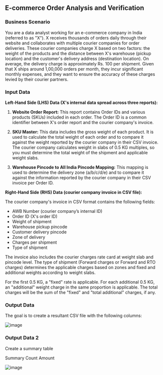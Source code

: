 ## E-commerce Order Analysis and Verification

### Business Scenario

You are a data analyst working for an e-commerce company in India (referred to as "X"). X receives thousands of orders daily through their website and collaborates with multiple courier companies for order deliveries. These courier companies charge X based on two factors: the weight of the products and the distance between X's warehouse (pickup location) and the customer's delivery address (destination location). On average, the delivery charge is approximately Rs. 100 per shipment. Given that X ships around 1,00,000 orders per month, they incur significant monthly expenses, and they want to ensure the accuracy of these charges levied by their courier partners.

### Input Data

**Left-Hand Side (LHS) Data (X's internal data spread across three reports):**

1. **Website Order Report:** This report contains Order IDs and various products (SKUs) included in each order. The Order ID is a common identifier between X's order report and the courier company's invoice.

2. **SKU Master:** This data includes the gross weight of each product. It is used to calculate the total weight of each order and to compare it against the weight reported by the courier company in their CSV invoice. The courier company calculates weight in slabs of 0.5 KG multiples, so you must determine the total weight of the shipment and applicable weight slabs.

3. **Warehouse Pincode to All India Pincode Mapping:** This mapping is used to determine the delivery zone (a/b/c/d/e) and to compare it against the information reported by the courier company in their CSV invoice per Order ID.

**Right-Hand Side (RHS) Data (courier company invoice in CSV file):**

The courier company's invoice in CSV format contains the following fields:

- AWB Number (courier company’s internal ID)
- Order ID (X's order ID)
- Weight of shipment
- Warehouse pickup pincode
- Customer delivery pincode
- Zone of delivery
- Charges per shipment
- Type of shipment

The invoice also includes the courier charges rate card at weight slab and pincode level. The type of shipment (Forward charges or Forward and RTO charges) determines the applicable charges based on zones and fixed and additional weights according to weight slabs.

For the first 0.5 KG, a "fixed" rate is applicable. For each additional 0.5 KG, an "additional" weight charge in the same proportion is applicable. The total charges will be the sum of the "fixed" and "total additional" charges, if any.

### Output Data

The goal is to create a resultant CSV file with the following columns:

![image](https://github.com/Nasir151/Microsoft-Excel/assets/94509995/b6909e9a-584b-4b82-95a2-d953d9158d78)


### Output Data 2
Create a summary table

Summary	Count	Amount
	
![image](https://github.com/Nasir151/Microsoft-Excel/assets/94509995/1e8dfe11-f906-424e-9165-97d55822e1c6)


